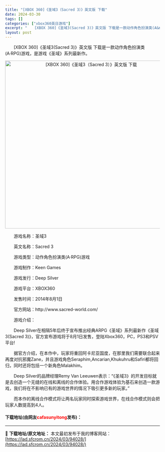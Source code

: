```yaml
---
title: "[XBOX 360]《圣域3（Sacred 3）》英文版 下载"
date: 2024-03-30
tags: []
categories: ["xbox360英日游戏"]
excerpt: "　　[XBOX 360]《圣域3(Sacred 3)》英文版 下载是一款动作角色扮演类(A&middot;RPG)游戏，是游戏《圣域》系列最新作。 　　游戏名称：圣域3 　　英文名称：Sacred 3 　　游戏类型：动作角色扮演类(A&middot;RPG)游戏 　　游戏制作：Keen Games &hellip;"
layout: post
---
```


 <p>　　[XBOX 360]《圣域3(Sacred 3)》英文版 下载是一款动作角色扮演类(A&middot;RPG)游戏，是游戏《圣域》系列最新作。</p> <p align="center"><img align="" border="0" src="https://lad.sfcrom.cn/wp-content/uploads/2024/03/20240330_6607dbf97e35c.webp" width="545" alt="[XBOX 360]《圣域3（Sacred 3）》英文版 下载" /></p> <p>　　游戏名称：圣域3</p> <p>　　英文名称：Sacred 3</p> <p>　　游戏类型：动作角色扮演类(A&middot;RPG)游戏</p> <p>　　游戏制作：Keen Games</p> <p>　　游戏发行：Deep Silver</p> <p>　　游戏平台：XBOX360</p> <p>　　发售时间：2014年8月1日</p> <p>　　官方网站：http://www.sacred-world.com/</p> <p>　　游戏介绍：</p> <p>　　Deep Silver在相隔5年后终于宣布推出经典ARPG《圣域》系列最新作《圣域3(Sacred 3)》，官方宣布游戏将于8月1日发售，登陆Xbox360，PC，PS3和PSV平台!</p> <p>　　据官方介绍，在本作中，玩家将重回阿卡尼亚国度，在那里我们需要联合起来再度对抗邪魔Zane，并且游戏角色Seraphim,Ancarian,Khukuhru和Safiri都将回归，同时还将包括一个新角色Malakhim。</p> <p>　　Deep Silver的品牌经理Remy Van Leeuwen表示：&ldquo;《圣域3》的开发目标就是去创造一个无缝的在线和离线的合作体验。用合作游戏体验为基石来创造一款游戏，我们将在不影响已有的游戏世界的情况下吸引更多新的玩家。&rdquo;</p> <p>　　而本作的离线合作模式将让两名玩家同时探索游戏世界，在线合作模式则会把玩家人数提高到4人。</p> <p><h4>下载地址(由网友<font color="red">cafasunyitong</font>发布)：</h4></p> 

---
📖 **下载地址/原文地址：** 本文最初发布于我的博客网站：[https://lad.sfcrom.cn/2024/03/94028/](https://lad.sfcrom.cn/2024/03/94028/)
